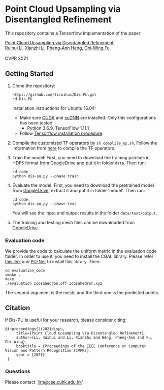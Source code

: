 # Point Cloud Upsampling via Disentangled Refinement

This repository contains a Tensorflow implementation of the paper:

[Point Cloud Upsampling via Disentangled Refinement](http://arxiv.org/abs/2106.04779). 
<br>
[Ruihui Li](https://liruihui.github.io/), 
[Xianzhi Li](https://nini-lxz.github.io/),
[Pheng-Ann Heng](http://www.cse.cuhk.edu.hk/~pheng/), 
[Chi-Wing Fu](http://www.cse.cuhk.edu.hk/~cwfu/).
<br>
<br>
CVPR 2021

## Getting Started

1. Clone the repository:

   ```shell
   https://github.com/liruihui/Dis-PU.git
   cd Dis-PU
   ```
   Installation instructions for Ubuntu 16.04:
   * Make sure <a href="https://docs.nvidia.com/cuda/cuda-installation-guide-linux/index.html">CUDA</a>  and <a href="https://docs.nvidia.com/deeplearning/sdk/cudnn-install/index.html">cuDNN</a> are installed. Only this configurations has been tested: 
     - Python 3.6.9, TensorFlow 1.11.1
   * Follow <a href="https://www.tensorflow.org/install/pip">Tensorflow installation procedure</a>.
     
2. Compile the customized TF operators by `sh complile_op.sh`. 
   Follow the information from [here](https://github.com/yanx27/PointASNL) to compile the TF operators. 
   
3. Train the model:
    First, you need to download the training patches in HDF5 format from [GoogleDrive](https://drive.google.com/open?id=13ZFDffOod_neuF3sOM0YiqNbIJEeSKdZ) and put it in folder `data`.
    Then run:
   ```shell
   cd code
   python dis-pu.py --phase train
   ```

4. Evaluate the model:
    First, you need to download the pretrained model from [GoogleDrive](https://drive.google.com/file/d/1SL1kcqex6rRrpjRp4fH-6XrVHyy1bYas/view?usp=sharing), extract it and put it in folder 'model'.
    Then run:
   ```shell
   cd code
   python dis-pu.py --phase test
   ```
   You will see the input and output results in the folder `data/test/output`.
   
5. The training and testing mesh files can be downloaded from [GoogleDrive](https://drive.google.com/open?id=1BNqjidBVWP0_MUdMTeGy1wZiR6fqyGmC).

### Evaluation code
We provide the code to calculate the uniform metric in the evaluation code folder. In order to use it, you need to install the CGAL library. Please refer [this link](https://www.cgal.org/download/linux.html) and  [PU-Net](https://github.com/yulequan/PU-Net) to install this library.
Then:
   ```shell
   cd evaluation_code
   cmake .
   make
   ./evaluation Icosahedron.off Icosahedron.xyz
   ```
The second argument is the mesh, and the third one is the predicted points.

## Citation

If Dis-PU is useful for your research, please consider citing:

    @inproceedings{li2021dispu,
         title={Point Cloud Upsampling via Disentangled Refinement},
         author={Li, Ruihui and Li, Xianzhi and Heng, Pheng-Ann and Fu, Chi-Wing},
         booktitle = {Proceedings of the IEEE Conference on Computer Vision and Pattern Recognition (CVPR)},
         year = {2021}
     }


### Questions

Please contact 'lirh@cse.cuhk.edu.hk'

